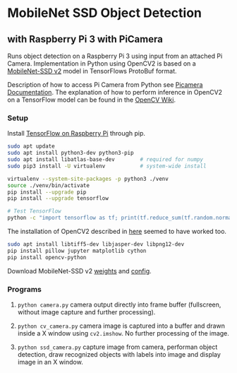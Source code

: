 # MobileNet SSD Object Detection

## with Raspberry Pi 3 with PiCamera

Runs object detection on a Raspberry Pi 3 using input from an attached Pi Camera. Implementation in Python using OpenCV2 is based on a
[MobileNet-SSD v2]() model in TensorFlows ProtoBuf format.

Description of how to access Pi Camera from Python see 
[Picamera Documentation](https://picamera.readthedocs.io/en/release-1.13/quickstart.html).
The explanation of how to perform inference in OpenCV2 on a TensorFlow model can be found in the [OpenCV Wiki](https://github.com/opencv/opencv/wiki/TensorFlow-Object-Detection-API).

### Setup

Install [TensorFlow on Raspberry Pi](https://www.tensorflow.org/install/pip) through pip.

```bash
sudo apt update
sudo apt install python3-dev python3-pip
sudo apt install libatlas-base-dev        # required for numpy
sudo pip3 install -U virtualenv           # system-wide install
```

```bash
virtualenv --system-site-packages -p python3 ./venv
source ./venv/bin/activate
pip install --upgrade pip
pip install --upgrade tensorflow

# Test TensorFlow
python -c "import tensorflow as tf; print(tf.reduce_sum(tf.random.normal([1000,1000])))"
```

The installation of OpenCV2 described in [here](https://github.com/EdjeElectronics/TensorFlow-Object-Detection-on-the-Raspberry-Pi/blob/master/README.md) seemed to have worked too.

 ```bash
sudo apt install libtiff5-dev libjasper-dev libpng12-dev
pip install pillow jupyter matplotlib cython
pip install opencv-python
```

Download MobileNet-SSD v2 [weights](http://download.tensorflow.org/models/object_detection/ssd_mobilenet_v2_coco_2018_03_29.tar.gz) and [config](https://github.com/opencv/opencv_extra/blob/master/testdata/dnn/ssd_mobilenet_v2_coco_2018_03_29.pbtxt).

### Programs

1. `python camera.py` camera output directly into frame buffer
(fullscreen, without image capture and further processing).

2. `python cv_camera.py` camera image is captured into a buffer and
drawn inside a X window using `cv2.imshow`. No further processing of
the image.

3. `python ssd_camera.py` capture image from camera, performan
object detection, draw recognized objects with labels into image and
display image in an X window.
